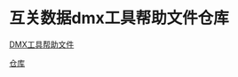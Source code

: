 # 互关数据dmx工具帮助文件仓库

[DMX工具帮助文件](https://huguanData.github.io/)

[仓库](https://github.com/huguanData/huguanData.github.io)